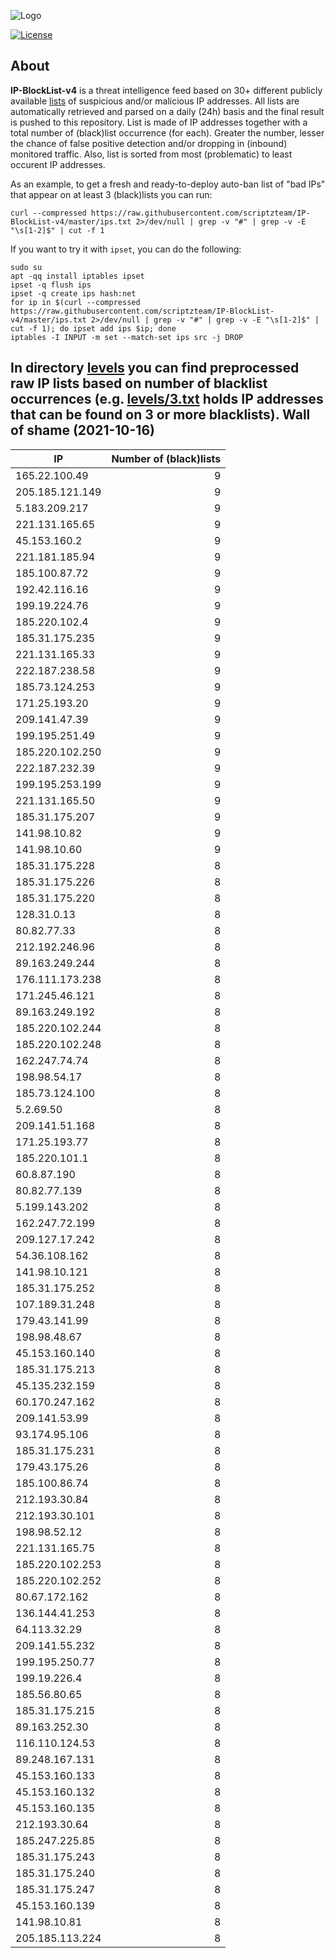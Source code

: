 ![Logo](https://i.imgur.com/PyKLAe7.png)

[![License](https://img.shields.io/badge/license-The_Unlicense-red.svg)](https://unlicense.org/)

About
----

**IP-BlockList-v4** is a threat intelligence feed based on 30+ different publicly available [lists](https://github.com/stamparm/maltrail) of suspicious and/or malicious IP addresses. All lists are automatically retrieved and parsed on a daily (24h) basis and the final result is pushed to this repository. List is made of IP addresses together with a total number of (black)list occurrence (for each). Greater the number, lesser the chance of false positive detection and/or dropping in (inbound) monitored traffic. Also, list is sorted from most (problematic) to least occurent IP addresses.

As an example, to get a fresh and ready-to-deploy auto-ban list of "bad IPs" that appear on at least 3 (black)lists you can run:

```
curl --compressed https://raw.githubusercontent.com/scriptzteam/IP-BlockList-v4/master/ips.txt 2>/dev/null | grep -v "#" | grep -v -E "\s[1-2]$" | cut -f 1
```

If you want to try it with `ipset`, you can do the following:

```
sudo su
apt -qq install iptables ipset
ipset -q flush ips
ipset -q create ips hash:net
for ip in $(curl --compressed https://raw.githubusercontent.com/scriptzteam/IP-BlockList-v4/master/ips.txt 2>/dev/null | grep -v "#" | grep -v -E "\s[1-2]$" | cut -f 1); do ipset add ips $ip; done
iptables -I INPUT -m set --match-set ips src -j DROP
```

In directory [levels](levels) you can find preprocessed raw IP lists based on number of blacklist occurrences (e.g. [levels/3.txt](levels/3.txt) holds IP addresses that can be found on 3 or more blacklists).
Wall of shame (2021-10-16)
----

|IP|Number of (black)lists|
|---|--:|
165.22.100.49|9
205.185.121.149|9
5.183.209.217|9
221.131.165.65|9
45.153.160.2|9
221.181.185.94|9
185.100.87.72|9
192.42.116.16|9
199.19.224.76|9
185.220.102.4|9
185.31.175.235|9
221.131.165.33|9
222.187.238.58|9
185.73.124.253|9
171.25.193.20|9
209.141.47.39|9
199.195.251.49|9
185.220.102.250|9
222.187.232.39|9
199.195.253.199|9
221.131.165.50|9
185.31.175.207|9
141.98.10.82|9
141.98.10.60|9
185.31.175.228|8
185.31.175.226|8
185.31.175.220|8
128.31.0.13|8
80.82.77.33|8
212.192.246.96|8
89.163.249.244|8
176.111.173.238|8
171.245.46.121|8
89.163.249.192|8
185.220.102.244|8
185.220.102.248|8
162.247.74.74|8
198.98.54.17|8
185.73.124.100|8
5.2.69.50|8
209.141.51.168|8
171.25.193.77|8
185.220.101.1|8
60.8.87.190|8
80.82.77.139|8
5.199.143.202|8
162.247.72.199|8
209.127.17.242|8
54.36.108.162|8
141.98.10.121|8
185.31.175.252|8
107.189.31.248|8
179.43.141.99|8
198.98.48.67|8
45.153.160.140|8
185.31.175.213|8
45.135.232.159|8
60.170.247.162|8
209.141.53.99|8
93.174.95.106|8
185.31.175.231|8
179.43.175.26|8
185.100.86.74|8
212.193.30.84|8
212.193.30.101|8
198.98.52.12|8
221.131.165.75|8
185.220.102.253|8
185.220.102.252|8
80.67.172.162|8
136.144.41.253|8
64.113.32.29|8
209.141.55.232|8
199.195.250.77|8
199.19.226.4|8
185.56.80.65|8
185.31.175.215|8
89.163.252.30|8
116.110.124.53|8
89.248.167.131|8
45.153.160.133|8
45.153.160.132|8
45.153.160.135|8
212.193.30.64|8
185.247.225.85|8
185.31.175.243|8
185.31.175.240|8
185.31.175.247|8
45.153.160.139|8
141.98.10.81|8
205.185.113.224|8
